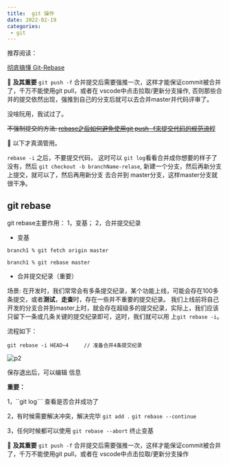 ```yaml
---
title:  git 操作
date: 2022-02-19
categories: 
 - git
---
```


推荐阅读：

[彻底搞懂 Git-Rebase](http://jartto.wang/2018/12/11/git-rebase/)


:strawberry: **及其重要** ```git push -f``` 合并提交后需要强推一次，这样才能保证commit被合并了，千万不能使用git pull，或者在 vscode中点击拉取/更新分支操作, 否则那些合并的提交依然出现，强推到自己的分支后就可以去合并master并代码评审了。

没啥阮用，我试过了。

~~不强制提交的方法: [rebase之后如何避免使用git push -f来提交代码的规范流程](https://blog.chengbo.net/2014/04/10/how-to-prevent-git-push-force.html)~~

:strawberry:  以下才真滴管用。

```rebase -i``` 之后，不要提交代码， 这时可以 ```git log```看看合并成你想要的样子了没有，然后 ```git checkout -b branchName-relase```, 新建一个分支，然后再新分支上提交，就可以了，然后再用新分支 去合并到 master分支，这样master分支就很干净。 


## git rebase

git rebase主要作用：  1，变基； 2，合并提交纪录

- 变基

```
branch1 % git fetch origin master

branch1 % git rebase master

```


- 合并提交纪录（重要）

场景: 在开发时，我们常常会有多条提交纪录，某个功能上线，可能会存在100多条提交，或者**测试**，**走查**时，存在一些并不重要的提交纪录。
我们上线前将自己开发的分支合并到master上时，就会存在超级多的提交纪录，实际上，我们应该只留下一条或几条关键的提交纪录即可，这时，我们就可以用
上```git rebase -i```。

流程如下：

```
git rebase -i HEAD~4     // 准备合并4条提交纪录 

```

![p2](../../img/40.jpg)


保存退出后，可以编辑 信息


**重要：**

1，``git log``` 查看是否合并成功了

2，有时候需要解决冲突，解决完毕 ```git add .```  ```git rebase --continue```

3，任何时候都可以使用 ```git rebase --abort``` 终止变基


:strawberry: **及其重要** ```git push -f``` 合并提交后需要强推一次，这样才能保证commit被合并了，千万不能使用git pull，或者在 vscode中点击拉取/更新分支操作